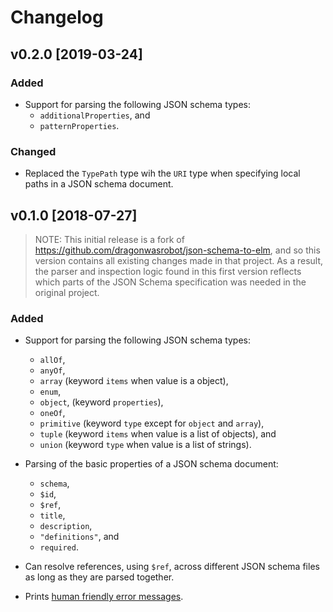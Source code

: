 # Changelog

## v0.2.0 [2019-03-24]

### Added

- Support for parsing the following JSON schema types:
  - `additionalProperties`, and
  - `patternProperties`.

### Changed

- Replaced the `TypePath` type wih the `URI` type when specifying local paths in
  a JSON schema document.

## v0.1.0 [2018-07-27]

> NOTE: This initial release is a fork of
> https://github.com/dragonwasrobot/json-schema-to-elm, and so this version
> contains all existing changes made in that project. As a result, the parser
> and inspection logic found in this first version reflects which parts of
> the JSON Schema specification was needed in the original project.

### Added

- Support for parsing the following JSON schema types:
  - `allOf`,
  - `anyOf`,
  - `array` (keyword `items` when value is a object),
  - `enum`,
  - `object`, (keyword `properties`),
  - `oneOf`,
  - `primitive` (keyword `type` except for `object` and `array`),
  - `tuple` (keyword `items` when value is a list of objects), and
  - `union` (keyword `type` when value is a list of strings).

- Parsing of the basic properties of a JSON schema document:
  - `schema`,
  - `$id`,
  - `$ref`,
  - `title`,
  - `description`,
  - `"definitions"`, and
  - `required`.

- Can resolve references, using `$ref`, across different JSON schema files as
  long as they are parsed together.

- Prints [human friendly error messages](http://elm-lang.org/blog/compiler-errors-for-humans).

